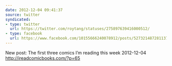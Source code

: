 ```yaml
---
date: 2012-12-04 09:41:37
source: twitter
syndicated:
- type: twitter
  url: https://twitter.com/roytang/statuses/275897639416000512/
- type: facebook
  url: https://www.facebook.com/10155666240078912/posts/527321487281137
---
```


New post: The first three comics I’m reading this week 2012-12-04 http://ireadcomicbooks.com/?p=65